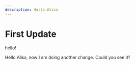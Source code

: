 ```yaml
---
description: Hallo Alisa
---
```


# First Update

hello!

Hello Alisa, now I am doing another change. Could you see it?
